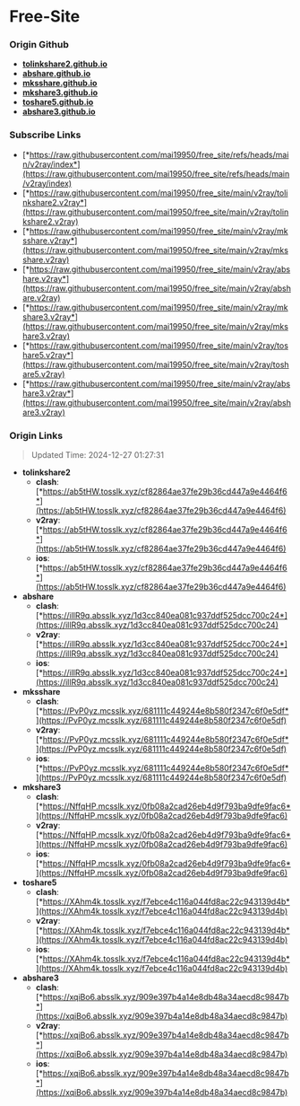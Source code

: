 # Free-Site

### Origin Github

- [**tolinkshare2.github.io**](https://github.com/tolinkshare2/tolinkshare2.github.io)
- [**abshare.github.io**](https://github.com/abshare/abshare.github.io)
- [**mksshare.github.io**](https://github.com/mksshare/mksshare.github.io)
- [**mkshare3.github.io**](https://github.com/mkshare3/mkshare3.github.io)
- [**toshare5.github.io**](https://github.com/toshare5/toshare5.github.io)
- [**abshare3.github.io**](https://github.com/abshare3/abshare3.github.io)

### Subscribe Links

- [*https://raw.githubusercontent.com/mai19950/free_site/refs/heads/main/v2ray/index*](https://raw.githubusercontent.com/mai19950/free_site/refs/heads/main/v2ray/index)
- [*https://raw.githubusercontent.com/mai19950/free_site/main/v2ray/tolinkshare2.v2ray*](https://raw.githubusercontent.com/mai19950/free_site/main/v2ray/tolinkshare2.v2ray)
- [*https://raw.githubusercontent.com/mai19950/free_site/main/v2ray/mksshare.v2ray*](https://raw.githubusercontent.com/mai19950/free_site/main/v2ray/mksshare.v2ray)
- [*https://raw.githubusercontent.com/mai19950/free_site/main/v2ray/abshare.v2ray*](https://raw.githubusercontent.com/mai19950/free_site/main/v2ray/abshare.v2ray)
- [*https://raw.githubusercontent.com/mai19950/free_site/main/v2ray/mkshare3.v2ray*](https://raw.githubusercontent.com/mai19950/free_site/main/v2ray/mkshare3.v2ray)
- [*https://raw.githubusercontent.com/mai19950/free_site/main/v2ray/toshare5.v2ray*](https://raw.githubusercontent.com/mai19950/free_site/main/v2ray/toshare5.v2ray)
- [*https://raw.githubusercontent.com/mai19950/free_site/main/v2ray/abshare3.v2ray*](https://raw.githubusercontent.com/mai19950/free_site/main/v2ray/abshare3.v2ray)

### Origin Links

> Updated Time: 2024-12-27 01:27:31

- **tolinkshare2**
  - **clash**: [*https://ab5tHW.tosslk.xyz/cf82864ae37fe29b36cd447a9e4464f6*](https://ab5tHW.tosslk.xyz/cf82864ae37fe29b36cd447a9e4464f6)
  - **v2ray**: [*https://ab5tHW.tosslk.xyz/cf82864ae37fe29b36cd447a9e4464f6*](https://ab5tHW.tosslk.xyz/cf82864ae37fe29b36cd447a9e4464f6)
  - **ios**: [*https://ab5tHW.tosslk.xyz/cf82864ae37fe29b36cd447a9e4464f6*](https://ab5tHW.tosslk.xyz/cf82864ae37fe29b36cd447a9e4464f6)
- **abshare**
  - **clash**: [*https://illR9q.absslk.xyz/1d3cc840ea081c937ddf525dcc700c24*](https://illR9q.absslk.xyz/1d3cc840ea081c937ddf525dcc700c24)
  - **v2ray**: [*https://illR9q.absslk.xyz/1d3cc840ea081c937ddf525dcc700c24*](https://illR9q.absslk.xyz/1d3cc840ea081c937ddf525dcc700c24)
  - **ios**: [*https://illR9q.absslk.xyz/1d3cc840ea081c937ddf525dcc700c24*](https://illR9q.absslk.xyz/1d3cc840ea081c937ddf525dcc700c24)
- **mksshare**
  - **clash**: [*https://PvP0yz.mcsslk.xyz/681111c449244e8b580f2347c6f0e5df*](https://PvP0yz.mcsslk.xyz/681111c449244e8b580f2347c6f0e5df)
  - **v2ray**: [*https://PvP0yz.mcsslk.xyz/681111c449244e8b580f2347c6f0e5df*](https://PvP0yz.mcsslk.xyz/681111c449244e8b580f2347c6f0e5df)
  - **ios**: [*https://PvP0yz.mcsslk.xyz/681111c449244e8b580f2347c6f0e5df*](https://PvP0yz.mcsslk.xyz/681111c449244e8b580f2347c6f0e5df)
- **mkshare3**
  - **clash**: [*https://NffqHP.mcsslk.xyz/0fb08a2cad26eb4d9f793ba9dfe9fac6*](https://NffqHP.mcsslk.xyz/0fb08a2cad26eb4d9f793ba9dfe9fac6)
  - **v2ray**: [*https://NffqHP.mcsslk.xyz/0fb08a2cad26eb4d9f793ba9dfe9fac6*](https://NffqHP.mcsslk.xyz/0fb08a2cad26eb4d9f793ba9dfe9fac6)
  - **ios**: [*https://NffqHP.mcsslk.xyz/0fb08a2cad26eb4d9f793ba9dfe9fac6*](https://NffqHP.mcsslk.xyz/0fb08a2cad26eb4d9f793ba9dfe9fac6)
- **toshare5**
  - **clash**: [*https://XAhm4k.tosslk.xyz/f7ebce4c116a044fd8ac22c943139d4b*](https://XAhm4k.tosslk.xyz/f7ebce4c116a044fd8ac22c943139d4b)
  - **v2ray**: [*https://XAhm4k.tosslk.xyz/f7ebce4c116a044fd8ac22c943139d4b*](https://XAhm4k.tosslk.xyz/f7ebce4c116a044fd8ac22c943139d4b)
  - **ios**: [*https://XAhm4k.tosslk.xyz/f7ebce4c116a044fd8ac22c943139d4b*](https://XAhm4k.tosslk.xyz/f7ebce4c116a044fd8ac22c943139d4b)
- **abshare3**
  - **clash**: [*https://xqiBo6.absslk.xyz/909e397b4a14e8db48a34aecd8c9847b*](https://xqiBo6.absslk.xyz/909e397b4a14e8db48a34aecd8c9847b)
  - **v2ray**: [*https://xqiBo6.absslk.xyz/909e397b4a14e8db48a34aecd8c9847b*](https://xqiBo6.absslk.xyz/909e397b4a14e8db48a34aecd8c9847b)
  - **ios**: [*https://xqiBo6.absslk.xyz/909e397b4a14e8db48a34aecd8c9847b*](https://xqiBo6.absslk.xyz/909e397b4a14e8db48a34aecd8c9847b)
